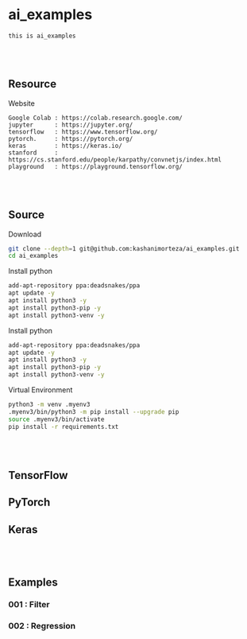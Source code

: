 # ai_examples
    this is ai_examples

<!--------------------------------------------------------------------------------- Resource -->
<br><br>

## Resource  
<!-------------------------- Website -->
Website
```
Google Colab : https://colab.research.google.com/
jupyter      : https://jupyter.org/
tensorflow   : https://www.tensorflow.org/
pytorch.     : https://pytorch.org/
keras        : https://keras.io/
stanford     : https://cs.stanford.edu/people/karpathy/convnetjs/index.html
playground   : https://playground.tensorflow.org/
```

<!--------------------------------------------------------------------------------- Source -->
<br><br>

## Source
<!-------------------------- Download -->
Download
```bash
git clone --depth=1 git@github.com:kashanimorteza/ai_examples.git
cd ai_examples
```
<!-------------------------- Install python -->
Install python
```bash
add-apt-repository ppa:deadsnakes/ppa
apt update -y
apt install python3 -y
apt install python3-pip -y
apt install python3-venv -y
```
<!-------------------------- Install python -->
Install python
```bash
add-apt-repository ppa:deadsnakes/ppa
apt update -y
apt install python3 -y
apt install python3-pip -y
apt install python3-venv -y
```
<!-------------------------- Virtual Environment -->
Virtual Environment
```bash
python3 -m venv .myenv3
.myenv3/bin/python3 -m pip install --upgrade pip  
source .myenv3/bin/activate
pip install -r requirements.txt  
```
<!--------------------------------------------------------------------------------- Examples -->
<br><br>

<!-------------------------- TensorFlow -->
## TensorFlow

<!-------------------------- PyTorch -->
## PyTorch

<!-------------------------- Keras -->
## Keras



<!--------------------------------------------------------------------------------- Examples -->
<br><br>

## Examples

### 001 : Filter
### 002 : Regression
